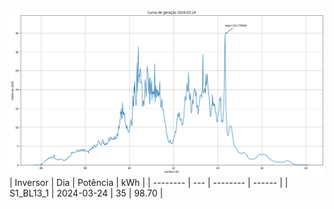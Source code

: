 ![My Image](24_03_2024-S1_BL13_1.png)
| Inversor | Dia | Potência | kWh    |
| -------- | --- | -------- | ------ |
| S1_BL13_1       | 2024-03-24  | 35       | 98.70 |